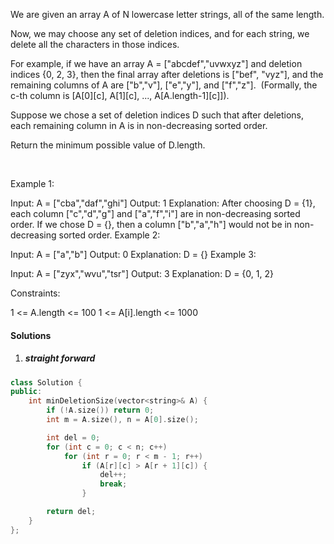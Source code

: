 We are given an array A of N lowercase letter strings, all of the same length.

Now, we may choose any set of deletion indices, and for each string, we delete all the characters in those indices.

For example, if we have an array A = ["abcdef","uvwxyz"] and deletion indices {0, 2, 3}, then the final array after deletions is ["bef", "vyz"], and the remaining columns of A are ["b","v"], ["e","y"], and ["f","z"].  (Formally, the c-th column is [A[0][c], A[1][c], ..., A[A.length-1][c]]).

Suppose we chose a set of deletion indices D such that after deletions, each remaining column in A is in non-decreasing sorted order.

Return the minimum possible value of D.length.

 

Example 1:

Input: A = ["cba","daf","ghi"]
Output: 1
Explanation: 
After choosing D = {1}, each column ["c","d","g"] and ["a","f","i"] are in non-decreasing sorted order.
If we chose D = {}, then a column ["b","a","h"] would not be in non-decreasing sorted order.
Example 2:

Input: A = ["a","b"]
Output: 0
Explanation: D = {}
Example 3:

Input: A = ["zyx","wvu","tsr"]
Output: 3
Explanation: D = {0, 1, 2}
 

Constraints:

1 <= A.length <= 100
1 <= A[i].length <= 1000

#### Solutions

1. ##### straight forward

```c++
class Solution {
public:
    int minDeletionSize(vector<string>& A) {
        if (!A.size()) return 0;
        int m = A.size(), n = A[0].size();

        int del = 0;
        for (int c = 0; c < n; c++)
            for (int r = 0; r < m - 1; r++)
                if (A[r][c] > A[r + 1][c]) {
                    del++;
                    break;
                }

        return del;
    }
};
```